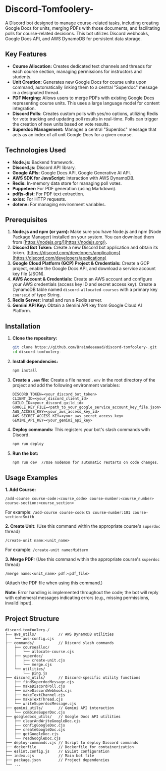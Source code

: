 # Discord-Tomfoolery-

A Discord bot designed to manage course-related tasks, including creating Google Docs for units, merging PDFs with those documents, and facilitating polls for course-related decisions.  This bot utilizes Discord webhooks, Google Docs API, and AWS DynamoDB for persistent data storage.


## Key Features

* **Course Allocation:** Creates dedicated text channels and threads for each course section, managing permissions for instructors and students.
* **Unit Creation:** Generates new Google Docs for course units upon command, automatically linking them to a central "Superdoc" message in a designated thread.
* **PDF Merging:** Allows users to merge PDFs with existing Google Docs representing course units.  This uses a large language model for content integration.
* **Discord Polls:**  Creates custom polls with yes/no options, utilizing Redis for vote tracking and updating poll results in real-time.  Polls can trigger the creation of new units based on vote results.
* **Superdoc Management:** Manages a central "Superdoc" message that acts as an index of all unit Google Docs for a given course.


## Technologies Used

* **Node.js:**  Backend framework.
* **Discord.js:**  Discord API library.
* **Google APIs:** Google Docs API, Google Generative AI API.
* **AWS SDK for JavaScript:**  Interaction with AWS DynamoDB.
* **Redis:** In-memory data store for managing poll votes.
* **Puppeteer:** For PDF generation (using Markdown).
* **pdfjs-dist:** For PDF text extraction.
* **axios:** For HTTP requests.
* **dotenv:** For managing environment variables.


## Prerequisites

1. **Node.js and npm (or yarn):** Make sure you have Node.js and npm (Node Package Manager) installed on your system.  You can download them from [https://nodejs.org/](https://nodejs.org/).
2. **Discord Bot Token:** Create a new Discord bot application and obtain its token.  [https://discord.com/developers/applications](https://discord.com/developers/applications)
3. **Google Cloud Platform (GCP) Project & Credentials:** Create a GCP project, enable the Google Docs API, and download a service account key file (JSON).
4. **AWS Account & Credentials:** Create an AWS account and configure your AWS credentials (access key ID and secret access key). Create a DynamoDB table named `discord-allocated-courses` with a primary key `courseid` of type String.
5. **Redis Server:** Install and run a Redis server.
6. **Gemini API Key:** Obtain a Gemini API key from Google Cloud AI Platform.


## Installation

1. **Clone the repository:**
   ```bash
   git clone https://github.com/Braindeeeaad/discord-tomfoolery-.git
   cd discord-tomfoolery-
   ```

2. **Install dependencies:**
   ```bash
   npm install
   ```

3. **Create a `.env` file:** Create a file named `.env` in the root directory of the project and add the following environment variables:

   ```
   DISCORD_TOKEN=<your_discord_bot_token>
   CLIENT_ID=<your_discord_client_id>
   GUILD_ID=<your_discord_guild_id>  
   GOOGLE_KEY_FILE=<path_to_your_google_service_account_key_file.json>
   AWS_ACCESS_KEY=<your_aws_access_key_id>
   AWS_SECRET_ACCESS_KEY=<your_aws_secret_access_key>
   GEMINI_API_KEY=<your_gemini_api_key>
   ```

4. **Deploy commands:**  This registers your bot's slash commands with Discord.
    ```bash
    npm run deploy
    ```

5. **Run the bot:**
   ```bash
   npm run dev  //Use nodemon for automatic restarts on code changes. For production use `node index.cjs`
   ```


## Usage Examples

**1. Add Course:**

```
/add-course course-code:<course_code> course-number:<course_number> course-section:<course_section>
```
For example: `/add-course course-code:CS course-number:101 course-section:Smith`

**2. Create Unit:** (Use this command within the appropriate course's `superdoc` thread)

```
/create-unit name:<unit_name>
```
For example: `/create-unit name:Midterm`

**3. Merge PDF:** (Use this command within the appropriate course's `superdoc` thread)

```
/merge name:<unit_name> pdf:<pdf_file>
```
(Attach the PDF file when using this command.)

**Note:** Error handling is implemented throughout the code; the bot will reply with ephemeral messages indicating errors (e.g., missing permissions, invalid input).


## Project Structure

```
discord-tomfoolery-/
├── aws_utils/          // AWS DynamoDB utilities
│   └── aws-config.cjs
├── commands/           // Discord slash commands
│   ├── coursealloc/
│   │   └── allocate-course.cjs
│   ├── superdoc/
│   │   ├── create-unit.cjs
│   │   └── merge.cjs
│   └── utilities/
│       └── ping.js
├── discord_utils/      // Discord-specific utility functions
│   ├── findSuperdocMessage.cjs
│   ├── makeDiscordPoll.cjs
│   ├── makeDiscordWebhook.cjs
│   ├── makeTextChannel.cjs
│   ├── makeTextThread.cjs
│   └── writeSuperdocMessage.cjs
├── gemini_utils/       // Gemini API interaction
│   └── combineSuperDoc.cjs
├── googledocs_utils/   // Google Docs API utilities
│   ├── clearAndWriteGoogleDoc.cjs
│   ├── configGoogleDoc.cjs
│   ├── createGoogleDoc.cjs
│   ├── getGoogleDoc.cjs
│   └── readGoogleDoc.cjs
├── deploy-commands.cjs // Script to deploy Discord commands
├── dockerfile          // Dockerfile for containerization
├── eslint.config.js    // ESLint configuration
├── index.cjs           // Main bot file
├── package.json        // Project dependencies
└── ...
```


